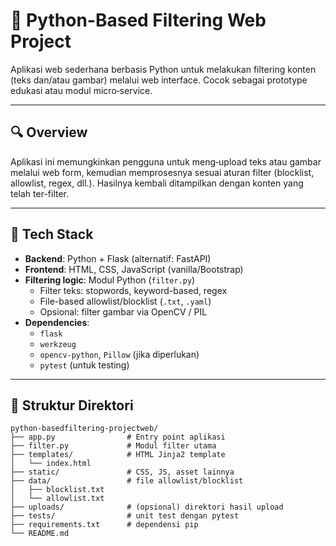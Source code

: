 # 🧰 Python-Based Filtering Web Project

Aplikasi web sederhana berbasis Python untuk melakukan filtering konten (teks dan/atau gambar) melalui web interface. Cocok sebagai prototype edukasi atau modul micro‑service.

---

## 🔍 Overview

Aplikasi ini memungkinkan pengguna untuk meng‑upload teks atau gambar melalui web form, kemudian memprosesnya sesuai aturan filter (blocklist, allowlist, regex, dll.). Hasilnya kembali ditampilkan dengan konten yang telah ter-filter.

---

## 🧩 Tech Stack

- **Backend**: Python + Flask (alternatif: FastAPI)
- **Frontend**: HTML, CSS, JavaScript (vanilla/Bootstrap)
- **Filtering logic**: Modul Python (`filter.py`)
  - Filter teks: stopwords, keyword-based, regex
  - File-based allowlist/blocklist (`.txt`, `.yaml`)
  - Opsional: filter gambar via OpenCV / PIL
- **Dependencies**:
  - `flask`
  - `werkzeug`
  - `opencv-python`, `Pillow` (jika diperlukan)
  - `pytest` (untuk testing)

---

## 📂 Struktur Direktori

```text
python‑basedfiltering‑projectweb/
├── app.py                # Entry point aplikasi
├── filter.py             # Modul filter utama
├── templates/            # HTML Jinja2 template
│   └── index.html
├── static/               # CSS, JS, asset lainnya
├── data/                 # file allowlist/blocklist
│   ├── blocklist.txt
│   └── allowlist.txt
├── uploads/              # (opsional) direktori hasil upload
├── tests/                # unit test dengan pytest
├── requirements.txt      # dependensi pip
└── README.md
